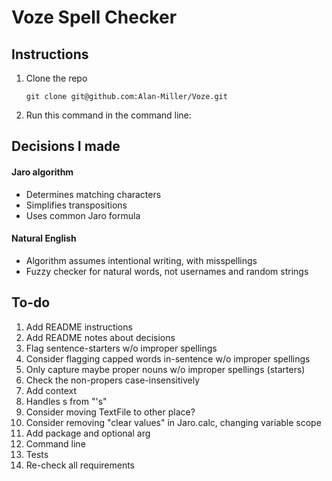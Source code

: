 # Voze Spell Checker

## Instructions

1. Clone the repo

    ```shell
    git clone git@github.com:Alan-Miller/Voze.git
    ```

1. Run this command in the command line:

## Decisions I made

#### Jaro algorithm

- Determines matching characters
- Simplifies transpositions
- Uses common Jaro formula

#### Natural English

- Algorithm assumes intentional writing, with misspellings
- Fuzzy checker for natural words, not usernames and random strings

#### 

## To-do
1. Add README instructions
1. Add README notes about decisions
1. Flag sentence-starters w/o improper spellings
1. Consider flagging capped words in-sentence w/o improper spellings
1. Only capture maybe proper nouns w/o improper spellings (starters)
1. Check the non-propers case-insensitively
1. Add context
1. Handles s from "'s"
1. Consider moving TextFile to other place?
1. Consider removing "clear values" in Jaro.calc, changing variable scope
1. Add package and optional arg
1. Command line
1. Tests
1. Re-check all requirements